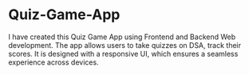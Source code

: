 # Quiz-Game-App
I have created this Quiz Game App using Frontend and Backend Web development. The app allows users to take quizzes on DSA, track their scores. It is designed with a responsive UI, which ensures a seamless experience across devices.
